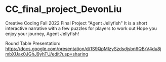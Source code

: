 # CC_final_project_DevonLiu
Creative Coding Fall 2022 Final Project "Agent Jellyfish"
It is a short interactive narrative with a few puzzles for players to work out
Hope you enjoy your journey, Agent Jellyfish!

Round Table Presentation: 
https://docs.google.com/presentation/d/1S9QpMIzySzdsdjsbn6QBrV4du8jmbXUax0JGhJ9yhTU/edit?usp=sharing
